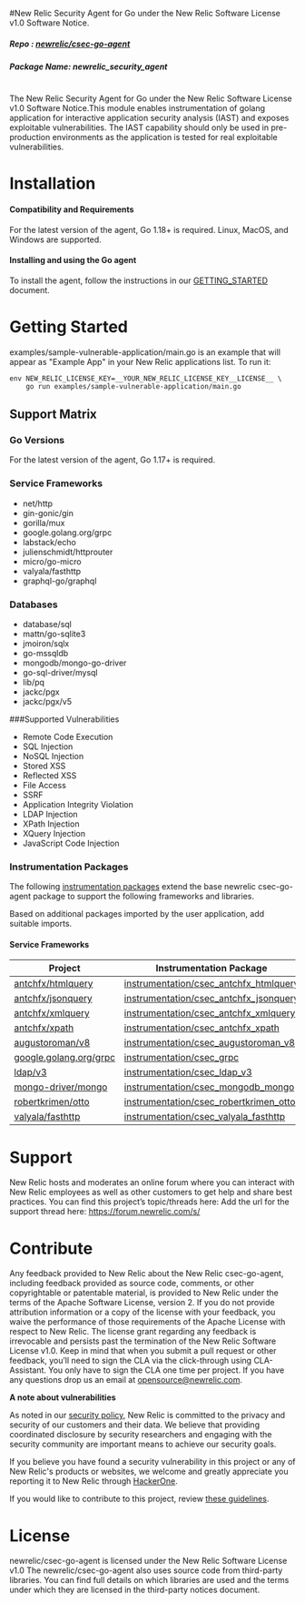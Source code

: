 #New Relic Security Agent for Go under the New Relic Software License v1.0 Software Notice.

##### Repo : [newrelic/csec-go-agent ](https://github.com/newrelic/csec-go-agent)

##### Package Name: newrelic_security_agent
#
The New Relic Security Agent for Go under the New Relic Software License v1.0 Software Notice.This module enables instrumentation of golang application for interactive application security analysis (IAST) and exposes exploitable vulnerabilities. 
The IAST capability should only be used in pre-production environments as the application is tested for real exploitable vulnerabilities.

# Installation
#### Compatibility and Requirements
For the latest version of the agent, Go 1.18+ is required.
Linux, MacOS, and Windows are supported.


#### Installing and using the Go agent
To install the agent, follow the instructions in our [GETTING_STARTED](https://github.com/newrelic/csec-go-agent/blob/main/GETTING_STARTED.md) document.

# Getting Started
examples/sample-vulnerable-application/main.go is an example that will appear as "Example App" in your New Relic applications list. To run it:

```
env NEW_RELIC_LICENSE_KEY=__YOUR_NEW_RELIC_LICENSE_KEY__LICENSE__ \
    go run examples/sample-vulnerable-application/main.go
```
## Support Matrix

### Go Versions

For the latest version of the agent, Go 1.17+ is required.

### Service Frameworks

* net/http
* gin-gonic/gin
* gorilla/mux
* google.golang.org/grpc
* labstack/echo
* julienschmidt/httprouter
* micro/go-micro
* valyala/fasthttp
* graphql-go/graphql

### Databases

* database/sql
* mattn/go-sqlite3
* jmoiron/sqlx
* go-mssqldb
* mongodb/mongo-go-driver
* go-sql-driver/mysql
* lib/pq
* jackc/pgx
* jackc/pgx/v5

###Supported Vulnerabilities

* Remote Code Execution
* SQL Injection
* NoSQL Injection
* Stored XSS
* Reflected XSS
* File Access
* SSRF
* Application Integrity Violation
* LDAP Injection
* XPath Injection
* XQuery Injection
* JavaScript Code Injection


### Instrumentation Packages

The following [instrumentation packages](https://github.com/newrelic/csec-go-agent/tree/main/instrumentation) extend the base newrelic csec-go-agent package to support the following frameworks and libraries.

Based on additional packages imported by the user application, add suitable imports.

#### Service Frameworks

| Project | Instrumentation Package |
| ------------- | ------------- |
| [antchfx/htmlquery](https://github.com/antchfx/htmlquery) | [instrumentation/csec_antchfx_htmlquery](https://github.com/newrelic/csec-go-agent/tree/main/instrumentation/csec_antchfx_htmlquery)
| [antchfx/jsonquery](https://github.com/antchfx/xmlquery) | [instrumentation/csec_antchfx_jsonquery](https://github.com/newrelic/csec-go-agent/tree/main/instrumentation/csec_antchfx_jsonquery)
| [antchfx/xmlquery](https://github.com/antchfx/xmlquery) | [instrumentation/csec_antchfx_xmlquery](https://github.com/newrelic/csec-go-agent/tree/main/instrumentation/csec_antchfx_xmlquery)
| [antchfx/xpath](https://github.com/antchfx/xpath) | [instrumentation/csec_antchfx_xpath](https://github.com/newrelic/csec-go-agent/tree/main/instrumentation/csec_antchfx_xpath)
| [augustoroman/v8](https://github.com/augustoroman/v8) | [instrumentation/csec_augustoroman_v8](https://github.com/newrelic/csec-go-agent/tree/main/instrumentation/csec_augustoroman_v8)
| [google.golang.org/grpc](https:/google.golang.org/grpc) | [instrumentation/csec_grpc](https://github.com/newrelic/csec-go-agent/tree/main/instrumentation/csec_grpc)
| [ldap/v3](github.com/go-ldap/ldap/v3) | [instrumentation/csec_ldap_v3](https://github.com/newrelic/csec-go-agent/tree/main/instrumentation/csec_ldap_v3)
| [mongo-driver/mongo](https://go.mongodb.org/mongo-driver/mongo) | [instrumentation/csec_mongodb_mongo](https://github.com/newrelic/csec-go-agent/tree/main/instrumentation/csec_mongodb_mongo)
| [robertkrimen/otto](https://github.com/robertkrimen/otto) | [instrumentation/csec_robertkrimen_otto](https://github.com/newrelic/csec-go-agent/tree/main/instrumentation/csec_robertkrimen_otto)
| [valyala/fasthttp](https://github.com/valyala/fasthttp) | [instrumentation/csec_valyala_fasthttp](https://github.com/newrelic/csec-go-agent/tree/main/instrumentation/csec_valyala_fasthttp)

# Support
New Relic hosts and moderates an online forum where you can interact with New Relic employees as well as other customers to get help and share best practices. You can find this project’s topic/threads here: Add the url for the support thread here: https://forum.newrelic.com/s/

# Contribute
Any feedback provided to New Relic about the New Relic csec-go-agent, including feedback provided as source code, comments, or other copyrightable or patentable material, is provided to New Relic under the terms of the Apache Software License, version 2. If you do not provide attribution information or a copy of the license with your feedback, you waive the performance of those requirements of the Apache License with respect to New Relic. The license grant regarding any feedback is irrevocable and persists past the termination of the New Relic Software License v1.0.
Keep in mind that when you submit a pull request or other feedback, you’ll need to sign the CLA via the click-through using CLA-Assistant. You only have to sign the CLA one time per project.
If you have any questions drop us an email at opensource@newrelic.com.

**A note about vulnerabilities**

As noted in our [security policy](https://github.com/newrelic/csec-go-agent/security/policy), New Relic is committed to the privacy and security of our customers and their data. We believe that providing coordinated disclosure by security researchers and engaging with the security community are important means to achieve our security goals.

If you believe you have found a security vulnerability in this project or any of New Relic's products or websites, we welcome and greatly appreciate you reporting it to New Relic through [HackerOne](https://hackerone.com/newrelic).

If you would like to contribute to this project, review [these guidelines](https://github.com/newrelic/csec-go-agent/blob/main/Contributing%20Feedback.md).

# License

newrelic/csec-go-agent is licensed under the New Relic Software License v1.0
The newrelic/csec-go-agent also uses source code from third-party libraries. You can find full details on which libraries are used and the terms under which they are licensed in the third-party notices document.

